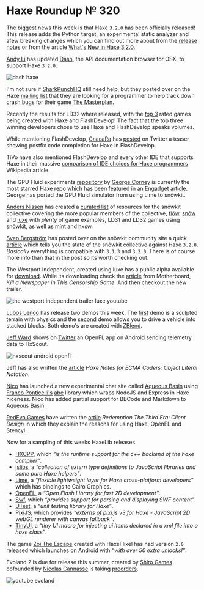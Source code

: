 [_template]: ../templates/roundup.html
[date]: / "2015-05-15 10:08:00"
[modified]: / "2015-05-15 10:08:00"
[published]: / "2015-05-15 10:08:00"
[“”]: a ""
# Haxe Roundup № 320

The biggest news this week is that Haxe `3.2.0` has been officially released! This
release adds the Python target, an experimental static analyzer and afew breaking
changes which you can find out more about from the [release notes][l1] or from
the article [What's New in Haxe 3.2.0][l19].

[Andy Li][tw5] has updated [Dash][l18], the API documentation browser for OSX, 
to support Haxe `3.2.0`.

![dash haxe](/img/320/dash.png "Haxe 3.2.0 API documentation in Dash")

I'm not sure if [SharkPunchHQ][tw1] still need help, but they posted over on the 
Haxe [mailing list][l2] that they are looking for a programmer to help track down
crash bugs for their game [The Masterplan][l3].

Recently the results for LD32 where released, with the *[top 3][l4]* rated games being
created with Haxe and FlashDevelop! The fact that the top three winning developers 
chose to use Haxe and FlashDevelop speaks volumes.

While mentioning FlashDevelop, [СлаваRa][tw2] has [posted][l5] on Twitter a teaser
showing postfix code completion for Haxe in FlashDevelop.

TiVo have also mentioned FlashDevelop and every other IDE that supports Haxe in their
massive [comparison of IDE choices for Haxe programmers][l6] Wikipedia article.

The GPU Fluid experiments [repository][l7] by [George Corney][gh1] is currently
the most starred Haxe repo which has been featured in an Engadget [article][l8]. 
George has ported the GPU Fluid simulator from using Lime to snõwkit.

[Anders Nissen][tw3] has created a [curated list][l9] of resources for the snõwkit
collective covering the more popular members of the collective, [flõw][l10], 
[snõw][l11] and [luxe][l12] with _plenty_ of game examples, LD31 and LD32 games using
snõwkit, as well as [mínt][l13] and [hxsw][l14].

[Sven Bergström][tw4] has posted over on the snõwkit community site a quick [article][l17]
which tells you the state of the snõwkit collective against Haxe `3.2.0`. _Basically_
everything is compatible with `3.1.3` and `3.2.0`. There is of course more info
than that in the post so its worth checking out.

The Westport Independent, created using luxe has a public alpha available for
[download][l15]. While its downloading check the [article][l16] from Motherboard, _Kill 
a Newspaper in This Censorship Game_. And then checkout the new trailer.

![the westport independent trailer luxe youtube](8IPIEZgubcM)

[Lubos Lenco][tw6] has release two demos this week. The [first][l20] demo is a
sculpted terrain with physics and the [second][l21] demo allows you to drive
a vehicle into stacked blocks. Both demo's are created with [ZBlend][l22].

[Jeff Ward][tw7] shows on [Twitter][l23] an OpenFL app on Android sending telemetry
data to HxScout.

![hxscout android openfl](/img/320/hxscout.gif "Android sends telemetry to HxScout")

Jeff has also written the [article][l24] _Haxe Notes for ECMA Coders: Object Literal
Notation_.

[Nico][tw7] has launched a new experimental chat site called [Aqueous Basin][l25]
using [Franco Ponticelli's][tw8] [abe][l26] library which wraps NodeJS and Express
in Haxe niceness. Nico has added partial support for BBCode and Markdown to
Aqueous Basin.

[RedEvo Games][tw9] have written the [artile][l27] _Redemption The Third Era: Client
Design_ in which they explain the reasons for using Haxe, OpenFL and Stencyl.

Now for a sampling of this weeks HaxeLib releases.

+ [HXCPP][l28], which _“is the runtime support for the c++ backend of the haxe 
compiler”_.
+ [jslibs][l29], a _“collection of extern type definitions to JavaScript libraries
and some pure Haxe helpers”_.
+ [Lime][l30], a _“flexible lightweight layer for Haxe cross-platform developers”_
which has bindings to Cairo Graphics.
+ [OpenFL][l31], a _“Open Flash Library for fast 2D development”_.
+ [Swf][l32], which _“provides support for parsing and displaying SWF content”_.
+ [UTest][l33], a _“unit testing library for Haxe”_.
+ [PixiJS][l34], which provides _“externs of pixi.js v3 for Haxe - JavaScript 2D 
webGL renderer with canvas fallback”_.
+ [TinyUI][l35], a _“tiny UI macro for injecting ui items declared in a 
xml file into a haxe class”_.

The game [Zoi The Escape][l36] created with HaxeFlixel has had version `2.0` released
which launches on Android with _“with over 50 extra unlocks!”_.

Evoland 2 is due for release this summer, created by [Shiro Games][tw10] cofounded
by [Nicolas Cannasse][tw11] is taking [preorders][l37].

![youtube evoland](wQR3MHLkAUo)

[gh1]: https://github.com/haxiomic "@haxiomic"

[tw11]: https://twitter.com/ncannasse "@ncannasse"
[tw10]: https://twitter.com/shirogames "@shirogames"
[tw9]: https://twitter.com/RedEvoGames "@RedEvoGames"
[tw8]: https://twitter.com/fponticelli "@fponticelli"
[tw7]: https://twitter.com/nico_m__ "@nico_m__"
[tw6]: https://twitter.com/luboslenco "@luboslenco"
[tw5]: https://twitter.com/andy_li "@andy_li"
[tw4]: https://twitter.com/___discovery "@___discovery"
[tw3]: https://twitter.com/andershnissen "@andershnissen"
[tw2]: https://twitter.com/Slava_Ra "@Slava_Ra"
[tw1]: https://twitter.com/SharkPunchHQ "@SharkPunchHQ"

[l37]: http://www.evoland2.com/#pre "Evoland 2 Preorders"
[l36]: http://www.zoigame.com "Zoi The Escape"
[l35]: http://lib.haxe.org/p/tinyui "TinyUI on HaxeLib"
[l34]: http://lib.haxe.org/p/pixijs "PixiJS on HaxeLib"
[l33]: http://lib.haxe.org/p/utest "UTest on HaxeLib"
[l32]: http://lib.haxe.org/p/swf "Swf on HaxeLib"
[l31]: http://lib.haxe.org/p/openfl "OpenFL on HaxeLib"
[l30]: http://lib.haxe.org/p/lime "Lime on HaxeLib"
[l29]: http://lib.haxe.org/p/jslibs "Jslibs on HaxeLib"
[l28]: http://lib.haxe.org/p/hxcpp "HXCPP on HaxeLib"
[l27]: http://redevogames.com/2015/05/15/client-design/ "Redemption The Third Era: Client Design"
[l26]: https://github.com/abedev/abe "Abe on GitHub"
[l25]: https://github.com/NicoM1/TestAbeSite "Test Abe Site on GitHub"
[l24]: http://jcward.com/Haxe+Notes+For+ECMA+Coders+Object+Literal+Notation "Haxe Notes for ECMA Coders: Object Literal Notation"
[l23]: https://twitter.com/Jeff__Ward/status/598741421995085824 "OpenFL Android app sends data to HxScout"
[l22]: http://zblend.org/docs/ "ZBlend - Haxe + Kha + Blender"
[l21]: http://zblend.org/examples/vehicle/ "Stacked Block Vehicle Test Drive with Haxe + Kha == ZBlend"
[l20]: http://zblend.org/examples/terrain/ "Sculpted Physics with Haxe + Kha == ZBlend"
[l19]: http://haxe.io/releases/3.2.0/ "What's New in Haxe 3.2.0"
[l18]: https://kapeli.com/dash "Dash for OSX - API Documentation"
[l17]: http://snowkit.org/2015/03/16/haxe-3-2-0/ "Snowkit and Haxe 3.2.0"
[l16]: http://motherboard.vice.com/read/kill-a-newspaper-in-this-censorship-game "Kill a Newspaper in This Censorship Game"
[l15]: http://www.doublezeroonezero.com/westport_alpha.html "The Westport Independent Public Alpha available for Download!"
[l14]: https://github.com/anissen/awesome-snowkit#hxsw-resources "Hxsw Resources"
[l13]: https://github.com/anissen/awesome-snowkit#m%C3%ADnt-resources "Mínt Resources"
[l12]: https://github.com/anissen/awesome-snowkit#luxe-resources "Luxe Resources"
[l11]: https://github.com/anissen/awesome-snowkit#sn%C3%B5w-resources "Snõw Resources"
[l10]: https://github.com/anissen/awesome-snowkit#fl%C3%B5w-resources "Flõw Resources"
[l9]: https://github.com/anissen/awesome-snowkit "Awesome snõwkit"
[l8]: http://www.engadget.com/2015/05/15/GPU-physics-trippy-simulation/ "GPU Fluid Experiments using Haxe on Engadget"
[l7]: https://github.com/haxiomic/GPU-Fluid-Experiments "GPU Fluid Experiments on GitHub"
[l6]: https://en.wikipedia.org/w/index.php?title=Comparison_of_IDE_choices_for_Haxe_programmers "Comparison of IDE choices for Haxe programmers on Wikipedia"
[l5]: https://twitter.com/Slava_Ra/status/597908760577896448 "Postfix Code Completion in FlashDevelop"
[l4]: http://ludumdare.com/compo/ludum-dare-32/?action=top "LD32 Winners use Haxe and FlashDevelop"
[l3]: http://playfield.io/themasterplan "The Masterplan"
[l2]: https://groups.google.com/forum/#!topic/haxelang/JZmY830Okm4 "Freelance gig for Haxe / OpenFL programmers - Help with crash bugs"
[l1]: http://haxe.org/download/version/3.2.0/ "Haxe 3.2.0 Offical Release!"